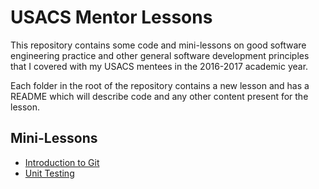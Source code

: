 # USACS Mentor Lessons

This repository contains some code and mini-lessons on good software engineering practice and other general software development principles that I covered with my USACS mentees in the 2016-2017 academic year.


Each folder in the root of the repository contains a new lesson and has a README which will describe code and any other content present for the lesson.

## Mini-Lessons

- [Introduction to Git](intro-to-git/)
- [Unit Testing](testing-code/)

